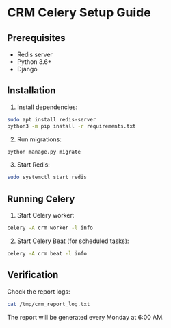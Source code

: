 # CRM Celery Setup Guide

## Prerequisites
- Redis server
- Python 3.6+
- Django

## Installation
1. Install dependencies:
```bash
sudo apt install redis-server
python3 -m pip install -r requirements.txt
```

2. Run migrations:
```bash
python manage.py migrate
```

3. Start Redis:
```bash
sudo systemctl start redis
```

## Running Celery
1. Start Celery worker:
```bash
celery -A crm worker -l info
```

2. Start Celery Beat (for scheduled tasks):
```bash
celery -A crm beat -l info
```

## Verification
Check the report logs:
```bash
cat /tmp/crm_report_log.txt
```

The report will be generated every Monday at 6:00 AM.